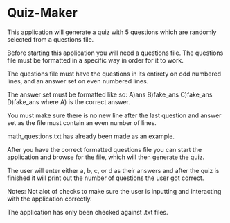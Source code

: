 # Quiz-Maker
This application will generate a quiz with 5 questions which are randomly selected from a questions file.

Before starting this application you will need a questions file. The questions file must be formatted in a specific way
in order for it to work.

The questions file must have the questions in its entirety on odd numbered lines, and an answer set on even numbered lines.

The answer set must be formatted like so: A)ans B)fake_ans C)fake_ans D)fake_ans where A) is the correct answer.

You must make sure there is no new line after the last question and answer set as the file must contain an even number of lines.

math_questions.txt has already been made as an example.

After you have the correct formatted questions file you can start the application and browse for the file, which will then generate the quiz.

The user will enter either a, b, c, or d as their answers and after the quiz is finished it will print out the number of questions the user got correct.

Notes: 
Not alot of checks to make sure the user is inputting and interacting with the application correctly.

The application has only been checked against .txt files.
